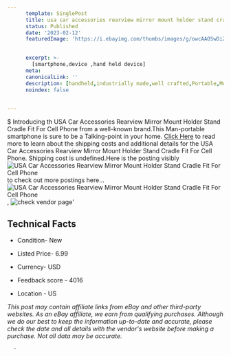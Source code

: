 ```yaml
---
      template: SinglePost
      title: usa car accessories rearview mirror mount holder stand cradle fit for cell phone
      status: Published
      date: '2023-02-12'
      featuredImage: 'https://i.ebayimg.com/thumbs/images/g/owcAAOSwDiZf0tcq/s-l225.jpg'
       

      excerpt: >-
        [smartphone,device ,hand held device]
      meta:
      canonicalLink: ''
      description: [handheld,industrially made,well crafted,Portable,Mobile,Compact,Convenient,Lightweight,Maneuverable,Man-portable,Miniature,Carriable,Hand-held,Light,Holdable,Transportable,Mobile device,Pocket-sized,On-the-go,Wireless,Cordless,Compact size,Convenient size, smartphone,device ,hand held device]
      noindex: false
      

---
```

$
      Introducing th USA Car Accessories Rearview Mirror Mount Holder Stand Cradle Fit For Cell Phone from a well-known brand.This Man-portable smartphone is sure to be a Talking-point in your home. [Click Here](https://www.ebay.com/itm/274608822606?fits=Make%3AMercury&hash=item3feff6194e%3Ag%3AowcAAOSwDiZf0tcq&mkevt=1&mkcid=1&mkrid=711-53200-19255-0&campid=%253CePNCampaignId%253E&customid=%253CreferenceId%253E&toolid=10049) to read more to learn about the shipping costs and additional details for the USA Car Accessories Rearview Mirror Mount Holder Stand Cradle Fit For Cell Phone. Shipping cost is undefined.Here is the posting visibly ![USA Car Accessories Rearview Mirror Mount Holder Stand Cradle Fit For Cell Phone](https://i.ebayimg.com/thumbs/images/g/owcAAOSwDiZf0tcq/s-l225.jpg) to check out more postings here... ![USA Car Accessories Rearview Mirror Mount Holder Stand Cradle Fit For Cell Phone](https://i.ebayimg.com/images/g/owcAAOSwDiZf0tcq/s-l1200.jpg), ![check vendor page](https://origin-galleryplus.ebayimg.com/ws/web/274608822606_2_0_1/225x225.jpg,https://origin-galleryplus.ebayimg.com/ws/web/274608822606_3_0_1/225x225.jpg,https://origin-galleryplus.ebayimg.com/ws/web/274608822606_4_0_1/225x225.jpg,https://origin-galleryplus.ebayimg.com/ws/web/274608822606_5_0_1/225x225.jpg,https://origin-galleryplus.ebayimg.com/ws/web/274608822606_6_0_1/225x225.jpg,https://origin-galleryplus.ebayimg.com/ws/web/274608822606_7_0_1/225x225.jpg,https://origin-galleryplus.ebayimg.com/ws/web/274608822606_8_0_1/225x225.jpg,https://origin-galleryplus.ebayimg.com/ws/web/274608822606_9_0_1/225x225.jpg)'

      

 ## Technical Facts 



     
      

 - Condition- New 


      

 - Listed Price- 6.99 


      

 - Currency- USD 


      

 - Feedback score - 4016 


      

 - Location - US 


      
      

 *_This post may contain affiliate links from eBay and other third-party websites. As an eBay affiliate, we earn from qualifying purchases. Although we do our best to keep the information up-to-date and accurate, please check the date and all details with the vendor's website before making a purchase. Not all data may be accurate._*




      -
